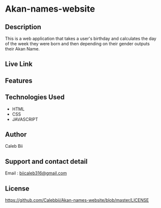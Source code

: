 # Akan-names-website

## Description
This is a  web application that takes a user's birthday and calculates the day of the week they were born and then depending on their gender outputs their Akan Name. 
## Live Link

## Features

## Technologies Used
* HTML
* CSS
* JAVASCRIPT
## Author
Caleb Bii
## Support and contact detail
Email : biicaleb316@gmail.com
## License
https://github.com/Calebbii/Akan-names-website/blob/master/LICENSE
